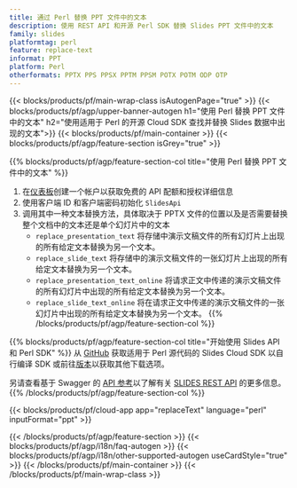 ```yaml
---
title: 通过 Perl 替换 PPT 文件中的文本
description: 使用 REST API 和开源 Perl SDK 替换 Slides PPT 文件中的文本
family: slides
platformtag: perl
feature: replace-text
informat: PPT
platform: Perl
otherformats: PPTX PPS PPSX PPTM PPSM POTX POTM ODP OTP
---
```


{{< blocks/products/pf/main-wrap-class isAutogenPage="true" >}}
{{< blocks/products/pf/agp/upper-banner-autogen h1="使用 Perl 替换 PPT 文件中的文本" h2="使用适用于 Perl 的开源 Cloud SDK 查找并替换 Slides 数据中出现的文本">}}
{{< blocks/products/pf/main-container >}}
{{< blocks/products/pf/agp/feature-section isGrey="true" >}}

{{% blocks/products/pf/agp/feature-section-col title="使用 Perl 替换 PPT 文件中的文本" %}}
1. 在<a href="https://dashboard.aspose.cloud/">仪表板</a>创建一个帐户以获取免费的 API 配额和授权详细信息
1. 使用客户端 ID 和客户端密码初始化 ```SlidesApi```
1. 调用其中一种文本替换方法，具体取决于 PPTX 文件的位置以及是否需要替换整个文档中的文本还是单个幻灯片中的文本
    - ```replace_presentation_text``` 将存储中演示文稿文件的所有幻灯片上出现的所有给定文本替换为另一个文本。
    - ```replace_slide_text``` 将存储中的演示文稿文件的一张幻灯片上出现的所有给定文本替换为另一个文本。
    - ```replace_presentation_text_online``` 将请求正文中传递的演示文稿文件的所有幻灯片中出现的所有给定文本替换为另一个文本。
    - ```replace_slide_text_online``` 将在请求正文中传递的演示文稿文件的一张幻灯片中出现的所有给定文本替换为另一个文本。
{{% /blocks/products/pf/agp/feature-section-col %}}

{{% blocks/products/pf/agp/feature-section-col title="开始使用 Slides API 和 Perl SDK" %}}
从 [GitHub](https://github.com/aspose-slides-cloud/aspose-slides-cloud-perl) 获取适用于 Perl 源代码的 Slides Cloud SDK 以自行编译 SDK 或前往[版本](https://releases.aspose.cloud/)以获取其他下载选项。
 
另请查看基于 Swagger 的 [API 参考](https://apireference.aspose.cloud/slides/)以了解有关 [SLIDES REST API](https://products.aspose.cloud/slides/curl/) 的更多信息。
{{% /blocks/products/pf/agp/feature-section-col %}}

{{< blocks/products/pf/cloud-app app="replaceText" language="perl" inputFormat="ppt" >}}

{{< /blocks/products/pf/agp/feature-section >}}
{{< blocks/products/pf/agp/i18n/faq-autogen >}}
{{< blocks/products/pf/agp/i18n/other-supported-autogen useCardStyle="true" >}}
{{< /blocks/products/pf/main-container >}}
{{< /blocks/products/pf/main-wrap-class >}}